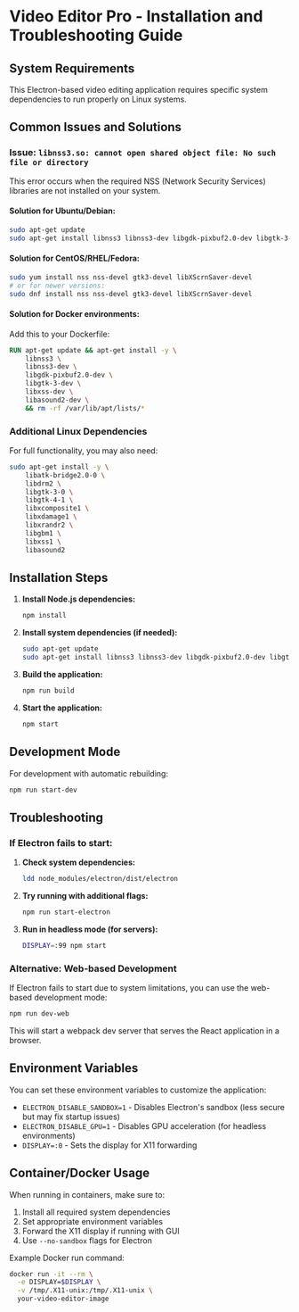 # Video Editor Pro - Installation and Troubleshooting Guide

## System Requirements

This Electron-based video editing application requires specific system dependencies to run properly on Linux systems.

## Common Issues and Solutions

### Issue: `libnss3.so: cannot open shared object file: No such file or directory`

This error occurs when the required NSS (Network Security Services) libraries are not installed on your system.

#### Solution for Ubuntu/Debian:

```bash
sudo apt-get update
sudo apt-get install libnss3 libnss3-dev libgdk-pixbuf2.0-dev libgtk-3-dev libxss-dev
```

#### Solution for CentOS/RHEL/Fedora:

```bash
sudo yum install nss nss-devel gtk3-devel libXScrnSaver-devel
# or for newer versions:
sudo dnf install nss nss-devel gtk3-devel libXScrnSaver-devel
```

#### Solution for Docker environments:

Add this to your Dockerfile:

```dockerfile
RUN apt-get update && apt-get install -y \
    libnss3 \
    libnss3-dev \
    libgdk-pixbuf2.0-dev \
    libgtk-3-dev \
    libxss-dev \
    libasound2-dev \
    && rm -rf /var/lib/apt/lists/*
```

### Additional Linux Dependencies

For full functionality, you may also need:

```bash
sudo apt-get install -y \
    libatk-bridge2.0-0 \
    libdrm2 \
    libgtk-3-0 \
    libgtk-4-1 \
    libxcomposite1 \
    libxdamage1 \
    libxrandr2 \
    libgbm1 \
    libxss1 \
    libasound2
```

## Installation Steps

1. **Install Node.js dependencies:**

   ```bash
   npm install
   ```

2. **Install system dependencies (if needed):**

   ```bash
   sudo apt-get update
   sudo apt-get install libnss3 libnss3-dev libgdk-pixbuf2.0-dev libgtk-3-dev libxss-dev
   ```

3. **Build the application:**

   ```bash
   npm run build
   ```

4. **Start the application:**
   ```bash
   npm start
   ```

## Development Mode

For development with automatic rebuilding:

```bash
npm run start-dev
```

## Troubleshooting

### If Electron fails to start:

1. **Check system dependencies:**

   ```bash
   ldd node_modules/electron/dist/electron
   ```

2. **Try running with additional flags:**

   ```bash
   npm run start-electron
   ```

3. **Run in headless mode (for servers):**
   ```bash
   DISPLAY=:99 npm start
   ```

### Alternative: Web-based Development

If Electron fails to start due to system limitations, you can use the web-based development mode:

```bash
npm run dev-web
```

This will start a webpack dev server that serves the React application in a browser.

## Environment Variables

You can set these environment variables to customize the application:

- `ELECTRON_DISABLE_SANDBOX=1` - Disables Electron's sandbox (less secure but may fix startup issues)
- `ELECTRON_DISABLE_GPU=1` - Disables GPU acceleration (for headless environments)
- `DISPLAY=:0` - Sets the display for X11 forwarding

## Container/Docker Usage

When running in containers, make sure to:

1. Install all required system dependencies
2. Set appropriate environment variables
3. Forward the X11 display if running with GUI
4. Use `--no-sandbox` flags for Electron

Example Docker run command:

```bash
docker run -it --rm \
  -e DISPLAY=$DISPLAY \
  -v /tmp/.X11-unix:/tmp/.X11-unix \
  your-video-editor-image
```
